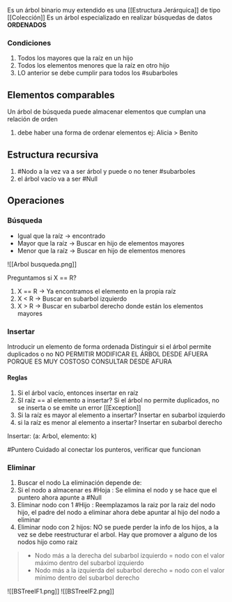 Es un árbol binario muy extendido es una [[Estructura Jerárquica]]  de tipo [[Colección]] 
Es un árbol especializado en realizar búsquedas de datos **ORDENADOS**


### Condiciones
1. Todos los mayores que la raíz en un hijo
2. Todos los elementos menores que la raíz en otro hijo
3. LO anterior se debe cumplir para todos los #subarboles 

## Elementos comparables

Un árbol de búsqueda puede almacenar elementos que cumplan una relación de orden
1. debe haber una forma de ordenar elementos ej: Alicia > Benito


## Estructura recursiva
1. #Nodo  a la vez va a ser árbol y puede o no tener #subarboles 
2. el árbol vacío va a ser #Null 

## Operaciones

### Búsqueda
- Igual que la raíz  -> encontrado
- Mayor que la raíz -> Buscar en hijo de elementos mayores
- Menor que la raíz -> Buscar en hijo de elementos menores
 
 ![[Arbol busqueda.png]]

Preguntamos si 
X == R?
1. X == R -> Ya encontramos el elemento en la propia raíz
2. X < R    -> Buscar en  subarbol izquierdo
3.  X > R   -> Buscar en subarbol derecho donde están los elementos mayores


### Insertar
 Introducir un elemento de forma ordenada
 Distinguir si el árbol permite duplicados o no 
 NO PERMITIR MODIFICAR EL ÁRBOL DESDE AFUERA PORQUE ES MUY COSTOSO CONSULTAR DESDE AFURA
#### Reglas
1. Si el árbol vacío, entonces insertar en raíz
2. SI raíz == al elemento a insertar? Si el árbol no permite duplicados, no se inserta o se emite un error [[Exception]]
3. Si la raíz es mayor al elemento a insertar? Insertar en subarbol izquierdo
4. si la raíz es menor al elemento a insertar? Insertar en subarbol derecho

Insertar: (a: Arbol, elemento: k)

#Puntero Cuidado al conectar los punteros, verificar que funcionan

### Eliminar
1. Buscar el nodo
La eliminación depende  de:
1. Si el nodo a almacenar es #Hoja : Se elimina el nodo y se hace que el puntero ahora apunte a #Null 
2. Eliminar nodo con 1 #Hijo : Reemplazamos la raiz por la raiz del nodo hijo, el padre del nodo a eliminar ahora debe apuntar al hijo del nodo a eliminar
3. Eliminar nodo con 2 hijos: NO se puede perder la info de los hijos, a la vez se debe reestructurar el arbol. Hay que promover a alguno de los nodos hijo como raiz

>- Nodo más a la derecha del subarbol izquierdo = nodo con el valor máximo dentro del subarbol izquierdo
>- Nodo más a la izquierda del subarbol derecho = nodo con el valor mínimo dentro del subarbol derecho

![[BSTreeIF1.png]]
![[BSTreeIF2.png]]

